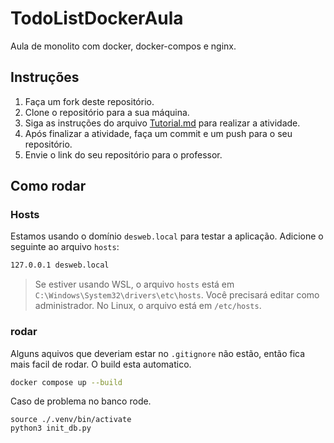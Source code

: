 # TodoListDockerAula

Aula de monolito com docker, docker-compos e nginx.

## Instruções

1. Faça um fork deste repositório.
2. Clone o repositório para a sua máquina.
3. Siga as instruções do arquivo [Tutorial.md](Tutorial.md) para realizar a atividade.
4. Após finalizar a atividade, faça um commit e um push para o seu repositório.
5. Envie o link do seu repositório para o professor.

## Como rodar

### Hosts
Estamos usando o domínio `desweb.local` para testar a aplicação. Adicione o seguinte ao arquivo `hosts`:
```sh
127.0.0.1 desweb.local
```
> Se estiver usando WSL, o arquivo `hosts` está em `C:\Windows\System32\drivers\etc\hosts`. Você precisará editar como administrador. No Linux, o arquivo está em `/etc/hosts`.

### rodar
Alguns aquivos que deveriam estar no `.gitignore` não estão, então fica mais facil de rodar. O build esta automatico.

```sh
docker compose up --build
```
Caso de problema no banco rode.

```
source ./.venv/bin/activate
python3 init_db.py 
```
